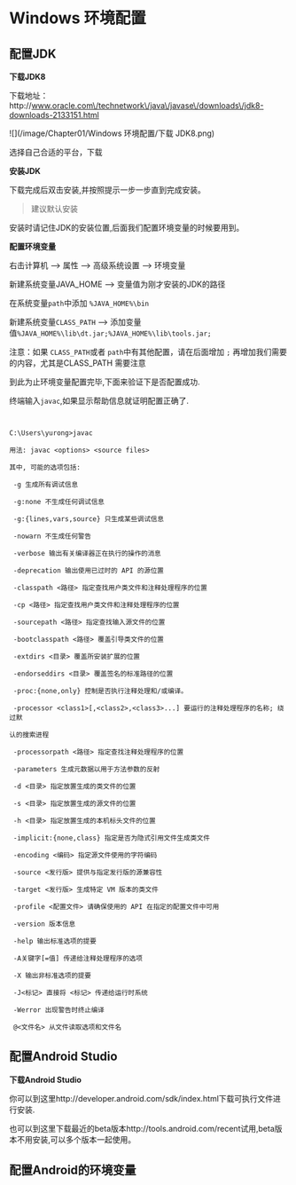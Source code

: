 # Windows 环境配置

## 配置JDK

**下载JDK8**

下载地址：http:\/\/www.oracle.com\/technetwork\/java\/javase\/downloads\/jdk8-downloads-2133151.html

![](/image/Chapter01/Windows 环境配置/下载 JDK8.png)

选择自己合适的平台，下载

**安装JDK**

下载完成后双击安装,并按照提示一步一步直到完成安装。

> 建议默认安装

安装时请记住JDK的安装位置,后面我们配置环境变量的时候要用到。

**配置环境变量**

右击计算机 —&gt; 属性 —&gt; 高级系统设置 —&gt; 环境变量

新建系统变量JAVA\_HOME —&gt; 变量值为刚才安装的JDK的路径

在系统变量`path`中添加 `%JAVA_HOME%\bin`

新建系统变量`CLASS_PATH` —&gt; 添加变量值`%JAVA_HOME%\lib\dt.jar;%JAVA_HOME%\lib\tools.jar;`

注意：如果 `CLASS_PATH`或者 `path`中有其他配置，请在后面增加 `;` 再增加我们需要的内容，尤其是CLASS\_PATH 需要注意

到此为止环境变量配置完毕,下面来验证下是否配置成功.

终端输入`javac`,如果显示帮助信息就证明配置正确了.

```


C:\Users\yurong>javac

用法: javac <options> <source files>

其中, 可能的选项包括:

 -g 生成所有调试信息

 -g:none 不生成任何调试信息

 -g:{lines,vars,source} 只生成某些调试信息

 -nowarn 不生成任何警告

 -verbose 输出有关编译器正在执行的操作的消息

 -deprecation 输出使用已过时的 API 的源位置

 -classpath <路径> 指定查找用户类文件和注释处理程序的位置

 -cp <路径> 指定查找用户类文件和注释处理程序的位置

 -sourcepath <路径> 指定查找输入源文件的位置

 -bootclasspath <路径> 覆盖引导类文件的位置

 -extdirs <目录> 覆盖所安装扩展的位置

 -endorseddirs <目录> 覆盖签名的标准路径的位置

 -proc:{none,only} 控制是否执行注释处理和/或编译。

 -processor <class1>[,<class2>,<class3>...] 要运行的注释处理程序的名称; 绕过默

认的搜索进程

 -processorpath <路径> 指定查找注释处理程序的位置

 -parameters 生成元数据以用于方法参数的反射

 -d <目录> 指定放置生成的类文件的位置

 -s <目录> 指定放置生成的源文件的位置

 -h <目录> 指定放置生成的本机标头文件的位置

 -implicit:{none,class} 指定是否为隐式引用文件生成类文件

 -encoding <编码> 指定源文件使用的字符编码

 -source <发行版> 提供与指定发行版的源兼容性

 -target <发行版> 生成特定 VM 版本的类文件

 -profile <配置文件> 请确保使用的 API 在指定的配置文件中可用

 -version 版本信息

 -help 输出标准选项的提要

 -A关键字[=值] 传递给注释处理程序的选项

 -X 输出非标准选项的提要

 -J<标记> 直接将 <标记> 传递给运行时系统

 -Werror 出现警告时终止编译

 @<文件名> 从文件读取选项和文件名

```

## 配置Android Studio

**下载Android Studio**

你可以到这里http:\/\/developer.android.com\/sdk\/index.html下载可执行文件进行安装.



也可以到这里下载最近的beta版本http:\/\/tools.android.com\/recent试用,beta版本不用安装,可以多个版本一起使用。



## 配置Android的环境变量

